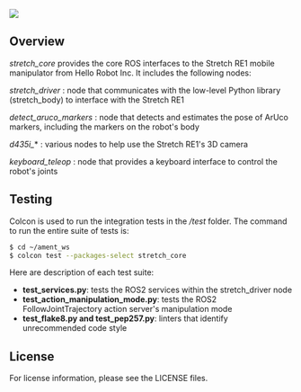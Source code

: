 ![](../images/banner.png)

## Overview

*stretch_core* provides the core ROS interfaces to the Stretch RE1 mobile manipulator from Hello Robot Inc. It includes the following nodes:

*stretch_driver* : node that communicates with the low-level Python library (stretch_body) to interface with the Stretch RE1

*detect_aruco_markers* : node that detects and estimates the pose of ArUco markers, including the markers on the robot's body

*d435i_** : various nodes to help use the Stretch RE1's 3D camera

*keyboard_teleop* : node that provides a keyboard interface to control the robot's joints

## Testing

Colcon is used to run the integration tests in the */test* folder. The command to run the entire suite of tests is:

```bash
$ cd ~/ament_ws
$ colcon test --packages-select stretch_core
```

Here are description of each test suite:

 - **test_services.py**: tests the ROS2 services within the stretch_driver node
 - **test_action_manipulation_mode.py**: tests the ROS2 FollowJointTrajectory action server's manipulation mode
 - **test_flake8.py and test_pep257.py**: linters that identify unrecommended code style

## License

For license information, please see the LICENSE files.
